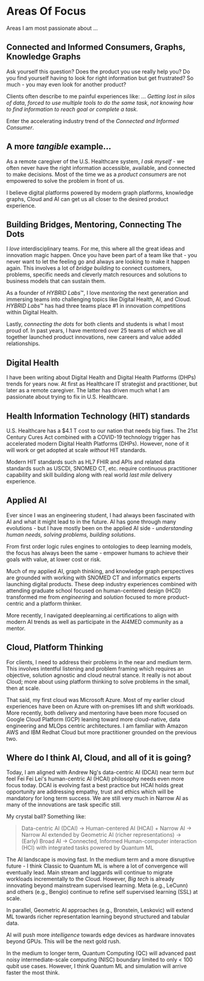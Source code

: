 # Areas Of Focus

Areas I am most passionate about ...

## Connected and Informed Consumers, Graphs, Knowledge Graphs
Ask yourself this question?  Does the product you use really help you?  Do you find yourself having to look for right information but get frustrated?  So much - you may even look for another product?   

Clients often describe to me painful experiences like: ... *Getting lost in silos of data*, *forced to use multiple tools to do the same task*, *not knowing how to find information to reach goal or complete a task*.

Enter the accelerating industry trend of the *Connected and Informed Consumer*.  

## A more *tangible* example...

As a remote caregiver of the U.S.  Healthcare system, *I ask myself* - we often never have the right information accessible, available, and connected to make decisions.  Most of the time we as a *product consumers* are not empowered to solve the problem in front of us.  

I believe digital platforms powered by modern graph platforms, knowledge graphs, Cloud and AI can get us all closer to the desired product experience.  

## Building Bridges, Mentoring, Connecting The Dots 
I *love* interdisciplinary teams.  For me, this where all the great ideas and innovation magic happen.  Once you have been part of a team like that - you never want to let the feeling go and always are looking to make it happen again.  This involves a lot of *bridge building* to connect customers, problems, specific needs and cleverly match resources and solutions to business models that can sustain them.

As a founder of *HYBRID Labs*&trade;, I love *mentoring* the next generation and immersing teams into challenging topics like Digital Health, AI, and Cloud.  *HYBRID Labs*&trade; has had three teams place #1 in innovation competitions within Digital Health.

Lastly, *connecting the dots* for both clients and students is what I most proud of.  In past years, I have mentored over 25 teams of which we all together launched product innovations, new careers and value added relationships.

## Digital Health
I have been writing about Digital Health and Digital Health Platforms (DHPs) trends for years now.  At first as Healthcare IT strategist and practitioner, but later as a remote caregiver.  The latter has driven much what I am passionate about trying to fix in U.S. Healthcare.

## Health Information Technology (HIT) standards
U.S. Healthcare has a $4.1 T cost to our nation that needs big fixes.  The 21st Century Cures Act combined with a COVID-19 technology trigger has accelerated modern Digital Health Platforms (DHPs).  However, none of it will work or get adopted at scale *without* HIT standards.

Modern HIT standards such as HL7 FHIR and APIs and related data standards such as USCDI, SNOMED CT, etc. require continuous practitioner capability and skill building along with real world *last mile* delivery experience.

## Applied AI
Ever since I was an engineering student, I had always been fascinated with AI and what it might lead to in the future.  AI has gone through many evolutions - but I have mostly been on the applied AI side - *understanding human needs, solving problems, building solutions*.  

From first order logic rules engines to ontologies to deep learning models, the focus has always been the same - empower humans to achieve their goals with value, at lower cost or risk.

Much of my applied AI, graph thinking, and knowledge graph perspectives are grounded with working with SNOMED CT and informatics experts launching digital products.  These deep industry experiences combined with attending graduate school focused on human-centered design (HCD) transformed me from *engineering* and *solution* focused to more product-centric and a platform thinker.

More recently, I navigated deeplearning.ai certifications to align with modern AI trends as well as participate in the AI4MED community as a mentor.

## Cloud, Platform Thinking
For clients, I need to address their problems in the near and medium term.  This involves intentful listening and problem framing which requires an objective, solution agnostic and cloud neutral stance.  It really is not about Cloud; more about using platform thinking to solve problems in the small, then at scale.

That said, my first cloud was Microsoft Azure.  Most of my earlier cloud experiences have been on Azure with on-premises lift and shift workloads.  More recently, both delivery and mentoring have been more focused on Google Cloud Platform (GCP) leaning toward more cloud-native, data engineering and MLOps centric architectures.  I am familiar with Amazon AWS and IBM Redhat Cloud but more practitioner grounded on the previous two.

## Where do I think AI, Cloud, and all of it is going?

Today,  I am aligned with Andrew Ng's data-centric AI (DCAI) near term *but* feel Fei Fei Lei's human-centric AI (HCAI) philosophy needs even more focus today.  DCAI is evolving fast a best practice but HCAI holds great opportunity are addressing empathy, trust and ethics which will be mandatory for long term success.  We are still very much in Narrow AI as many of the innovations are task specific still.

My crystal ball? Something like:
> Data-centric AI (DCAI) -> Human-centered AI (HCAI) + Narrow AI -> Narrow AI extended by Geometric AI (richer representations) ->  (Early) Broad AI -> Connected, Informed Human-computer interaction (HCI) with integrated tasks powered by Quantum ML

The AI landscape is moving fast.  In the medium term and a more disruptive future - I think Classic to Quantum ML is where a lot of convergence will eventually lead. 
Main stream and laggards will continue to migrate workloads incrementally to the Cloud.  However, *Big tech* is already innovating beyond mainstream supervised learning.  Meta (e.g., LeCunn) and others (e.g., Bengio) continue to refine self supervised learning (SSL) at scale.  

In parallel, Geometric AI approaches (e.g., Bronstein, Leskovic) will extend ML towards richer representation learning beyond structured and tabular data.

AI will push more *intelligence* towards edge devices as hardware innovates beyond GPUs.  This will be the next gold rush.

In the medium to longer term, Quantum Computing (QC) will advanced past noisy intermediate-scale computing (NISC) boundary limited to only < 100 qubit use cases.  However, I think Quantum ML and simulation will arrive faster the most think.
